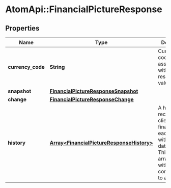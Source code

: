 # AtomApi::FinancialPictureResponse

## Properties
Name | Type | Description | Notes
------------ | ------------- | ------------- | -------------
**currency_code** | **String** | Currency code associated with monetary response values | 
**snapshot** | [**FinancialPictureResponseSnapshot**](FinancialPictureResponseSnapshot.md) |  | 
**change** | [**FinancialPictureResponseChange**](FinancialPictureResponseChange.md) |  | [optional] 
**history** | [**Array&lt;FinancialPictureResponseHistory&gt;**](FinancialPictureResponseHistory.md) | A historical record of the client’s financials for each date within the date range. This is an array of maps, with each map corresponding to a date. | [optional] 


